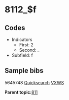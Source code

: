# 8112\_$f

## Codes

-   Indicators
    -   First: 2
    -   Second: \_
-   Subfield: f

## Sample bibs

5645748 [Quicksearch](https://search.library.yale.edu/catalog/5645748) [VXWS](http://prodorbis.library.yale.edu:7014/vxws/GetHoldingsService?bibId=5645748)

**Parent topic:**[811](../../tags/811/811.md)

